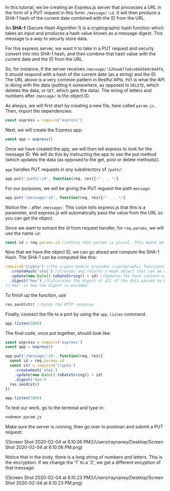 <!--title={Extracting Parameters from the URL}-->

In this tutorial, we be creating an Express.js server that processes a URL in the form of a PUT request in this form: `/message/:id`. It will then produce a SHA-1 hash of the current date combined with the ID from the URL.

An **SHA-1** (Secure Hash Algorithm 1) is a cryptographic hash function which takes an input and produces a hash value known as a message digest. This message is a way to securly store data.

For this express server, we want it to take in a PUT request and securly convert into into SHA-1 hash, and then combine that hash value with the current date and the ID from the URL.

So, for instance, if the server receives  `/message/:526aa677a8ceb64569c9d4fb`, it should respond with a hash of the current date (as a string) and the ID. The URL above is a very common pattern in Restful APIs.  ``PUT`` is what the API is doing with the data (putting it somewhere, as opposed to ``DELETE``, which deletes the data, or ``GET``, which gets the data). The string of letters and numbers after ``/message/`` is the object ID. 

As always, we will first start by creating a new file, here called ``param.js``. Then, import the dependencies:

``````javascript
const express = require('express') 
``````

Next, we will create the Express app:

```javascript
const app = express()
```

Once we have created the app, we will then tell express to look for the message ID. We will do this by instructing the app to use the put method (which updates the data (as opposed to the get, post or delete methods)).

`app` handles PUT requests in any subdirectory of `/path/`:

```javascript
app.put('/path/:id', function(req, res){/* ... */}
```

For our purposes, we will be giving the PUT reguest the path ``message``:

```javascript
app.put('/message/:id', function(req, res){/* ... */}
```

Notice the ``:`` after ``/message/``. This colon tells express.js that this is a parameter, and express.js will automatically pass the value from the URL so you can get the object. 

Since we want to extract the id from request handler, for  `req.params`, we will use the name `id`:

```javascript
const id = req.params.id //notice that params is plural. This means we can have more than one parameter
```

Now that we have the object ID, we can go ahead and compute the SHA-1 Hash. The SHA-1 can be computed like this:

```js
require('crypto') //The crypto module provides cryptographic functionality
  .createHash('sha1') //Creates and returns a Hash object that can be used to generate hash digests using the given algorithm
  .update(new Date().toDateString() + id) //Updates the hash content with the given data, in this case the current date and the message ID.
  .digest('hex') //Calculates the digest of all of the data passed to be hashed
//'hex' is how the digest is encoded

```

To finish up the function, use 

```javascript
res.send(str) //Sends the HTTP response
```

Finally, connect the file to a port by using the ``app.listen`` command.

```javascript
app.listen(3000)
```

The final code, once put together, should look like:

```javascript
const express = require('express')
const app = express()

app.put('/message/:id', function(req, res){
  const id = req.params.id
  const str = require('crypto')
    .createHash('sha1')
    .update(new Date().toDateString() + id)
    .digest('hex')
  res.send(str)
})

app.listen(3000)
```

To test our work, go to the terminal and type in:

```tex
nodemon param.js
```

Make sure the server is running, then go over to postman and submit a PUT request:

![Screen Shot 2020-02-04 at 6.10.06 PM](/Users/raynaney/Desktop/Screen Shot 2020-02-04 at 6.10.06 PM.png)

Notice that in the body, there is a long string of numbers and letters. This is the encryption. If we change the '1' to a '2', we get a different encyption of that message:

![Screen Shot 2020-02-04 at 6.10.23 PM](/Users/raynaney/Desktop/Screen Shot 2020-02-04 at 6.10.23 PM.png)

